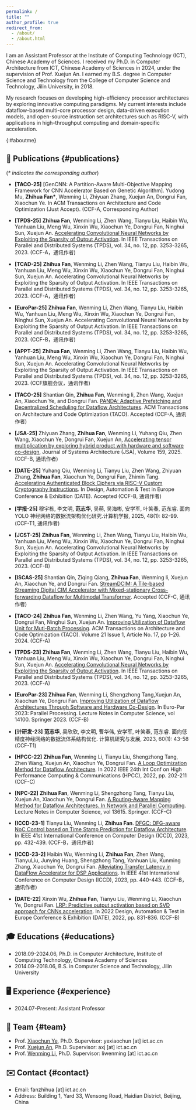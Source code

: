```yaml
---
permalink: /
title: ""
author_profile: true
redirect_from: 
  - /about/
  - /about.html
---
```



I am an Assistant Professor at the Institute of Computing Technology (ICT), Chinese Academy of Sciences. I received my Ph.D. in Computer Architecture from ICT, Chinese Academy of Sciences in 2024, under the supervision of Prof. Xuejun An. I earned my B.S. degree in Computer Science and Technology from the College of Computer Science and Technology, Jilin University, in 2018.

My research focuses on developing high-efficiency processor architectures by exploring innovative computing paradigms. My current interests include dataflow-based multi-core processor design, data-driven execution models, and open-source instruction set architectures such as RISC-V, with applications in high-throughput computing and domain-specific acceleration.




{:#aboutme}

## 📝 Publications {#publications}
(_* indicates the corresponding author_)


- **[TACO-25]** [GenCNN: A Partition-Aware Multi-Objective Mapping Framework for CNN Accelerator Based on Genetic Algorithm]. Yudong Mu, **Zhihua Fan\***, Wenming Li, Zhiyuan Zhang, Xuejun An, Dongrui Fan, Xiaochun Ye. In ACM Transactions on Architecture and Code Optimization (Just Accept). (CCF-A, Corresponding Author)





- **[TPDS-25]** **Zhihua Fan**, Wenming Li, Zhen Wang, Tianyu Liu, Haibin Wu, Yanhuan Liu, Meng Wu, Xinxin Wu, Xiaochun Ye, Dongrui Fan, Ninghui Sun, Xuejun An. [Accelerating Convolutional Neural Networks by Exploiting the Sparsity of Output Activation](https://ieeexplore.ieee.org/abstract/document/10286398). In IEEE Transactions on Parallel and Distributed Systems (TPDS), vol. 34, no. 12, pp. 3253-3265, 2023. (CCF-A，通讯作者)
- **[TCAD-25]** **Zhihua Fan**, Wenming Li, Zhen Wang, Tianyu Liu, Haibin Wu, Yanhuan Liu, Meng Wu, Xinxin Wu, Xiaochun Ye, Dongrui Fan, Ninghui Sun, Xuejun An. Accelerating Convolutional Neural Networks by Exploiting the Sparsity of Output Activation. In IEEE Transactions on Parallel and Distributed Systems (TPDS), vol. 34, no. 12, pp. 3253-3265, 2023. (CCF-A，通讯作者)
- **[EuroPar-25]** **Zhihua Fan**, Wenming Li, Zhen Wang, Tianyu Liu, Haibin Wu, Yanhuan Liu, Meng Wu, Xinxin Wu, Xiaochun Ye, Dongrui Fan, Ninghui Sun, Xuejun An. Accelerating Convolutional Neural Networks by Exploiting the Sparsity of Output Activation. In IEEE Transactions on Parallel and Distributed Systems (TPDS), vol. 34, no. 12, pp. 3253-3265, 2023. (CCF-B，通讯作者)
- **[APPT-25]** **Zhihua Fan**, Wenming Li, Zhen Wang, Tianyu Liu, Haibin Wu, Yanhuan Liu, Meng Wu, Xinxin Wu, Xiaochun Ye, Dongrui Fan, Ninghui Sun, Xuejun An. Accelerating Convolutional Neural Networks by Exploiting the Sparsity of Output Activation. In IEEE Transactions on Parallel and Distributed Systems (TPDS), vol. 34, no. 12, pp. 3253-3265, 2023. (CCF旗舰会议，通讯作者)
- **[TACO-25]** Shantian Qin, **Zhihua Fan**, Wenming li, Zhen Wang, Xuejun An, Xiaochun Ye, and Dongrui Fan. [PANDA: Adaptive Prefetching and Decentralized Scheduling for Dataflow Architectures](https://dl.acm.org/doi/full/10.1145/3721288). ACM Transactions on Architecture and Code Optimization (TACO). Accepted (CCF-A, 通讯作者)
- **[JSA-25]** Zhiyuan Zhang, **Zhihua Fan**, Wenming Li, Yuhang Qiu, Zhen Wang, Xiaochun Ye, Dongrui Fan, Xuejun An, [Accelerating tensor multiplication by exploring hybrid product with hardware and software co-design](https://www.sciencedirect.com/science/article/abs/pii/S1383762125000050), Journal of Systems Architecture (JSA), Volume 159, 2025. (CCF-B, 通讯作者)
- **[DATE-25]** Yuhang Qiu, Wenming Li, Tianyu Liu, Zhen Wang, Zhiyuan Zhang, **Zhihua Fan**, Xiaochun Ye, Dongrui Fan, Zhimin Tang. [Accelerating Authenticated Block Ciphers via RISC-V Custom Cryptography Instructions](https://ieeexplore.ieee.org/abstract/document/10992864). In Design, Automation & Test in Europe Conference & Exhibition (DATE). Accepted (CCF-B, 通讯作者)
- **[学报-25]** 穆宇栋, 李文明, **范志华**, 吴萌, 吴海彬, 安学军, 叶笑春, 范东睿. 面向 YOLO 神经网络的数据流架构优化研究.计算机学报, 2025, 48(1): 82-99. (CCF-T1, 通讯作者)
- **[JCST-25]** **Zhihua Fan**, Wenming Li, Zhen Wang, Tianyu Liu, Haibin Wu, Yanhuan Liu, Meng Wu, Xinxin Wu, Xiaochun Ye, Dongrui Fan, Ninghui Sun, Xuejun An. Accelerating Convolutional Neural Networks by Exploiting the Sparsity of Output Activation. In IEEE Transactions on Parallel and Distributed Systems (TPDS), vol. 34, no. 12, pp. 3253-3265, 2023. (CCF-B)
- **[ISCAS-25]** Shantian Qin, Ziqing Qiang, **Zhihua Fan**, Wenming li, Xuejun An, Xiaochun Ye, and Dongrui Fan. [StreamDCIM: A Tile-based Streaming Digital CIM Accelerator with Mixed-stationary Cross-forwarding Dataflow for Multimodal Transformer](https://arxiv.org/abs/2502.05798). Accepted (CCF-C, 通讯作者)






- **[TACO-24]** **Zhihua Fan**, Wenming Li, Zhen Wang, Yu Yang, Xiaochun Ye, Dongrui Fan, Ninghui Sun, Xuejun An. [Improving Utilization of Dataflow Unit for Muti-Batch Processing](https://dl.acm.org/doi/full/10.1145/3637906). ACM Transactions on Architecture and Code Optimization (TACO). Volume 21 Issue 1, Article No. 17, pp 1–26. 2024. (CCF-A)
- **[TPDS-23]** **Zhihua Fan**, Wenming Li, Zhen Wang, Tianyu Liu, Haibin Wu, Yanhuan Liu, Meng Wu, Xinxin Wu, Xiaochun Ye, Dongrui Fan, Ninghui Sun, Xuejun An. [Accelerating Convolutional Neural Networks by Exploiting the Sparsity of Output Activation](https://ieeexplore.ieee.org/abstract/document/10286398). In IEEE Transactions on Parallel and Distributed Systems (TPDS), vol. 34, no. 12, pp. 3253-3265, 2023. (CCF-A)
- **[EuroPar-23]** **Zhihua Fan**, Wenming Li, Shengzhong Tang,Xuejun An, Xiaochun Ye, Dongrui Fan. [Improving Utilization of Dataflow Architectures Through Software and Hardware Co-Design](https://link.springer.com/chapter/10.1007/978-3-031-39698-4_17). In Euro-Par 2023: Parallel Processing. Lecture Notes in Computer Science, vol 14100. Springer 2023. (CCF-B)
- **[计研发-23]** **范志华**, 吴欣欣, 李文明, 曹华伟, 安学军, 叶笑春, 范东睿. 面向低精度神经网络的数据流体系结构优化. 计算机研究与发展, 2023, 60(1): 43-58 (CCF-T1)
- **[HPCC-22]** **Zhihua Fan**, Wenming Li, Tianyu Liu, Shengzhong Tang, Zhen Wang, Xuejun An, Xiaochun Ye, Dongrui Fan. [A Loop Optimization Method for Dataflow Architecture](https://ieeexplore.ieee.org/abstract/document/10074943). In 2022 IEEE 24th Int Conf on High Performance Computing & Communications (HPCC), 2022, pp. 202-211 (CCF-C)
- **[NPC-22]** **Zhihua Fan**, Wenming Li, Shengzhong Tang, Tianyu Liu, Xuejun An, Xiaochun Ye, Dongrui Fan. [A Routing-Aware Mapping Method for Dataflow Architectures. In Network and Parallel Computing](https://link.springer.com/chapter/10.1007/978-3-031-21395-3_1). Lecture Notes in Computer Science, vol 13615. Springer. (CCF-C)

- **[ICCD-23-1]** Tianyu Liu, Wenming Li, **Zhihua Fan**. [DFGC: DFG-aware NoC Control based on Time Stamp Prediction for Dataflow Architecture](https://ieeexplore.ieee.org/abstract/document/10360981). In IEEE 41st International Conference on Computer Design (ICCD), 2023, pp. 432-439. (CCF-B，通讯作者)
- **[ICCD-23-2]** Haibin Wu, Wenming Li, **Zhihua Fan**, Zhen Wang, TianyuLiu, Junying Huang, Shengzhong Tang, Yanhuan Liu, Kunming Zhang, Xiaochun Ye, Dongrui Fan. [Alleviating Transfer Latency in DataFlow Accelerator for DSP Applications](https://ieeexplore.ieee.org/abstract/document/10360976). In IEEE 41st International Conference on Computer Design (ICCD), 2023, pp. 440-443. (CCF-B，通讯作者)
- **[DATE-22]** Xinxin Wu, **Zhihua Fan**, Tianyu Liu, Wenming Li, Xiaochun Ye, Dongrui Fan. [LRP: Predictive output activation based on SVD approach for CNNs acceleration](https://ieeexplore.ieee.org/abstract/document/9774744). In 2022 Design, Automation & Test in Europe Conference & Exhibition (DATE), 2022, pp. 831-836. (CCF-B)






## 🎓 Educations {#educations}
- 2018.09-2024.06,  Ph.D. in Computer Architecture, Institute of Computing Technology, Chinese Academy of Sciences
- 2014.09-2018.06,  B.S. in Computer Science and Technology, Jilin University



## 🖥️ Experience {#experience}
- 2024.07-Present: Assistant Professor

## 👥 Team {#team}

- Prof. [Xiaochun Ye](http://www.ict.cas.cn/sourcedb/cn/jssrck/201411/t20141115_4253437.html), Ph.D. Supervisor: yexiaochun [at] ict.ac.cn
- Prof. [Xuejun An](http://www.ict.cas.cn/sourcedb/cn/jssrck/200909/t20090917_2496581.html), Ph.D. Supervisor: axj [at] ict.ac.cn 
- Prof. [Wenming Li](http://www.ict.cas.cn/sourcedb/cn/jssrck/201810/t20181030_5151416.html), Ph.D. Supervisor: liwenming [at] ict.ac.cn

## ✉️ Contact {#contact}

- Email: fanzhihua [at] ict.ac.cn
- Address: Building 1, Yard 33, Wensong Road, Haidian District, Beijing, China


